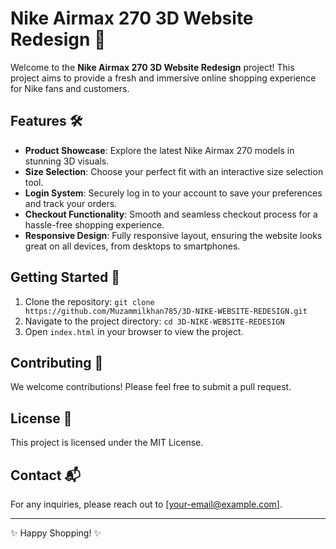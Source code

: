# Nike Airmax 270 3D Website Redesign 🌟  

Welcome to the **Nike Airmax 270 3D Website Redesign** project! This project aims to provide a fresh and immersive online shopping experience for Nike fans and customers.  

## Features 🛠️  
- **Product Showcase**: Explore the latest Nike Airmax 270 models in stunning 3D visuals.  
- **Size Selection**: Choose your perfect fit with an interactive size selection tool.  
- **Login System**: Securely log in to your account to save your preferences and track your orders.  
- **Checkout Functionality**: Smooth and seamless checkout process for a hassle-free shopping experience.  
- **Responsive Design**: Fully responsive layout, ensuring the website looks great on all devices, from desktops to smartphones.  

## Getting Started 🚀  
1. Clone the repository: `git clone https://github.com/Muzammilkhan785/3D-NIKE-WEBSITE-REDESIGN.git`  
2. Navigate to the project directory: `cd 3D-NIKE-WEBSITE-REDESIGN`  
3. Open `index.html` in your browser to view the project.  

## Contributing 🤝  
We welcome contributions! Please feel free to submit a pull request.  

## License 📄  
This project is licensed under the MIT License.  

## Contact 📬  
For any inquiries, please reach out to [your-email@example.com].  

---  

✨ Happy Shopping! ✨